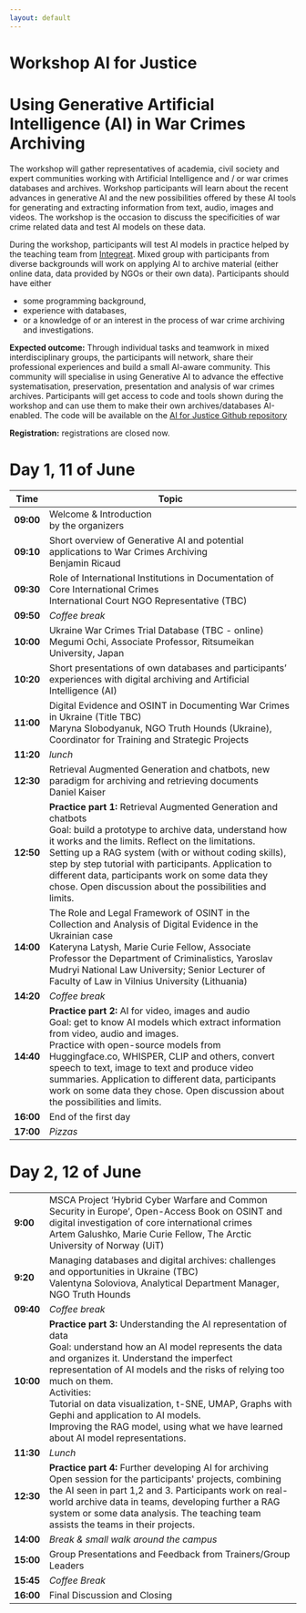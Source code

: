 ```yaml
---
layout: default
---
```


# Workshop AI for Justice
# Using Generative Artificial Intelligence (AI) in War Crimes Archiving


The workshop will gather representatives of academia, civil society and expert communities working with Artificial Intelligence and / or war crimes databases and archives. Workshop participants will learn about the recent advances in generative AI and the new possibilities offered by these AI tools for generating and extracting information from text, audio, images and videos. The workshop is the occasion to discuss the specificities of war crime related data and test AI models on these data.
 
During the workshop, participants will test AI models in practice helped by the teaching team from [Integreat](https://www.integreat.no/). Mixed group with participants from diverse backgrounds will work on applying AI to archive material (either online data, data provided by NGOs or their own data). Participants should have either 
* some programming background, 
* experience with databases,
* or a knowledge of or an interest in the process of war crime archiving and investigations.

 
**Expected outcome:** Through individual tasks and teamwork in mixed interdisciplinary groups, the participants will network, share their professional experiences and build a small AI-aware community. This community will specialise in using Generative AI to advance the effective systematisation, preservation, presentation and analysis of war crimes archives. Participants will get access to code and tools shown during the workshop and can use them to make their own archives/databases AI-enabled. The code will be available on the [AI for Justice Github repository](https://github.com/AIforJustice)


**Registration:** registrations are closed now.

# Day 1, 11 of June

| Time | Topic |
| --- | ----------- |
|**09:00** |Welcome & Introduction <br> by the organizers| 
|**09:10** |Short overview of Generative AI and potential applications to War Crimes Archiving<br>Benjamin Ricaud|
|**09:30** | Role of International Institutions in Documentation of Core International Crimes<br>International Court NGO Representative (TBC)|
|**09:50**| *Coffee break*|
|**10:00**| Ukraine War Crimes Trial Database (TBC - online)<br>Megumi Ochi, Associate Professor, Ritsumeikan University, Japan |　　
|**10:20** | Short presentations of own databases and participants’ experiences with digital archiving and Artificial Intelligence (AI)|
|**11:00**| Digital Evidence and OSINT in Documenting War Crimes in Ukraine (Title TBC)<br>Maryna Slobodyanuk, NGO Truth Hounds (Ukraine), Coordinator for Training and Strategic Projects |
|**11:20**| *lunch*|
|**12:30**| Retrieval Augmented Generation and chatbots, new paradigm for archiving and retrieving documents<br>Daniel Kaiser|
|**12:50**| **Practice part 1:** Retrieval Augmented Generation and chatbots<br>Goal: build a prototype to archive data, understand how it works and the limits. Reflect on the limitations.<br>Setting up a RAG system (with or without coding skills), step by step tutorial with participants. Application to different data, participants work on some data they chose. Open discussion about the possibilities and limits.|
|**14:00**| The Role and Legal Framework of OSINT in the Collection and Analysis of Digital Evidence in the Ukrainian case<br>Kateryna Latysh, Marie Curie Fellow, Associate Professor the Department of Criminalistics, Yaroslav Mudryi National Law University; Senior Lecturer of Faculty of Law in Vilnius University (Lithuania)|
|**14:20**| *Coffee break*|
|**14:40**| **Practice part 2:** AI for video, images and audio<br>Goal: get to know AI models which extract information from video, audio and images.<br>Practice with open-source models from Huggingface.co, WHISPER, CLIP and others, convert speech to text, image to text and produce video summaries. Application to different data, participants work on some data they chose. Open discussion about the possibilities and limits.|
|**16:00**| End of the first day|
|**17:00**| *Pizzas*| 

# Day 2, 12 of June

| | |
|-----|------|
|**9:00**| MSCA Project ‘Hybrid Cyber Warfare and Common Security in Europe’, Open-Access Book on OSINT and digital investigation of core international crimes <br>Artem Galushko, Marie Curie Fellow, The Arctic University of Norway (UiT)|
|**9:20**| Managing databases and digital archives: challenges and opportunities in Ukraine (TBC)<br> Valentyna Soloviova, Analytical Department Manager, NGO Truth Hounds |
|**09:40**| *Coffee break*| 
|**10:00**| **Practice part 3:** Understanding the AI representation of data<br>Goal: understand how an AI model represents the data and organizes it. Understand the imperfect representation of AI models and the risks of relying too much on them.<br>Activities:<br>Tutorial on data visualization, t-SNE, UMAP, Graphs with Gephi and application to AI models.<br>Improving the RAG model, using what we have learned about AI model representations.|
|**11:30**|*Lunch*|    
|**12:30**|   **Practice part 4:** Further developing AI for archiving<br>Open session for the participants' projects, combining the AI seen in part 1,2 and 3. Participants work on real-world archive data in teams, developing further a RAG system or some data analysis. The teaching team assists the teams in their projects.
|**14:00**| *Break & small walk around the campus*|                                                  
|**15:00**| Group Presentations and Feedback from Trainers/Group Leaders|     
|**15:45**| *Coffee Break*|
|**16:00**|   Final Discussion and Closing  |

